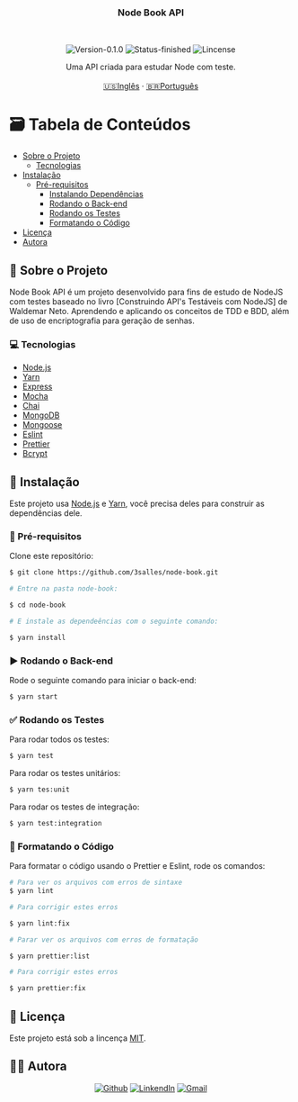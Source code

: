 
<h3 align="center">Node Book API</h3>
</br> 

<p align="center">
    <img src="https://img.shields.io/static/v1?label=Version&message=0.1.0&color=7159c1" alt="Version-0.1.0" />
      <img src="https://img.shields.io/static/v1?label=Status&message=Finished&color=brightgreen" alt="Status-finished" />
      <img src="https://img.shields.io/static/v1?label=Lincense&message=MIT&color=0000ff " alt="Lincense" />
</p>

<p align="center">
  Uma API criada para estudar Node com teste.
  <br />
  <br />
  <a href="README-en.md">🇺🇸Inglês</a>
   ·
  <a href="README.md">🇧🇷Português</a>
</p>

<!-- TABLE OF CONTENTS -->
# :card_file_box: Tabela de Conteúdos
* [Sobre o Projeto](#book-sobre-o-projeto)
  * [Tecnologias](#computer-tecnologias)
* [Instalação](#bricks-instalaçao)
  * [Pré-requisitos](#construction-pré-requisitos)
    * [Instalando Dependências](#construction-instalando-dependências)
    * [Rodando o Back-end](#arrow_forward-rodando-o-back-end)
    * [Rodando os Testes](#white_check_mark-rodando-os-testes)
    * [Formatando o Código](#nail_care-formatando-o-código)
* [Licença](#page_facing_up-licença)
* [Autora](#woman_technologist-autora)

## :book: Sobre o Projeto

Node Book API é um projeto desenvolvido para fins de estudo de NodeJS com testes
baseado no livro [Construindo API's Testáveis com NodeJS] de Waldemar Neto. Aprendendo e aplicando os conceitos de TDD e BDD, além de uso de encriptografia para geração de senhas.

### :computer: Tecnologias

* [Node.js](https://nodejs.org/en/)
* [Yarn](https://yarnpkg.com)
* [Express](https://expressjs.com)
* [Mocha](https://mochajs.org)
* [Chai](https://www.chaijs.com)
* [MongoDB](https://www.mongodb.com)
* [Mongoose](https://mongoosejs.com)
* [Eslint](https://eslint.org)
* [Prettier](https://prettier.io)
* [Bcrypt](https://www.npmjs.com/package/bcrypt)

## :bricks: Instalação

Este projeto usa [Node.js](https://nodejs.org/en/) e [Yarn](https://yarnpkg.com), você precisa deles para construir as dependências dele.

### :construction: Pré-requisitos

Clone este repositório:

```bash
$ git clone https://github.com/3salles/node-book.git

# Entre na pasta node-book:

$ cd node-book

# E instale as dependeências com o seguinte comando:

$ yarn install
```

### :arrow_forward: Rodando o Back-end

Rode o seguinte comando para iniciar o back-end:

```bash
$ yarn start
```
### :white_check_mark: Rodando os Testes

Para rodar todos os testes:

```bash
$ yarn test
```

Para rodar os testes unitários:

```bash
$ yarn tes:unit
```

Para rodar os testes de integração:

```bash
$ yarn test:integration
```

### :nail_care: Formatando o Código

Para formatar o código usando o Prettier e Eslint, rode os comandos:

```bash
# Para ver os arquivos com erros de sintaxe
$ yarn lint

# Para corrigir estes erros

$ yarn lint:fix

# Parar ver os arquivos com erros de formatação

$ yarn prettier:list

# Para corrigir estes erros

$ yarn prettier:fix
```
## :page_facing_up: Licença

Este projeto está sob a lincença [MIT](https://github.com/3salles/node-book/blob/master/LICENSE.md).

## ‍:woman_technologist: Autora

<p align="center">
  <a href="https://github.com/3salles"><img src="https://img.shields.io/badge/-Github-000?style=flat-square&logo=Github&logoColor=white&link=https://github.com/3salles" alt="Github" /></a>
  <a href="https://www.linkedin.com/in/beatriz-salles-b701a31a6/"><img src="https://img.shields.io/badge/-LinkedIn-blue?style=flat-square&logo=Linkedin&logoColor=white&link=https://www.linkedin.com/in/beatriz-salles-b701a31a6" alt="LinkendIn" /></a>
  <a href="mailto:beatrizsallesss@gmail.com"><img src="https://img.shields.io/badge/-Gmail-c14438?style=flat-square&logo=Gmail&logoColor=white&link=mailto:beatrizsallesss@gmail.com" alt="Gmail" /></a>